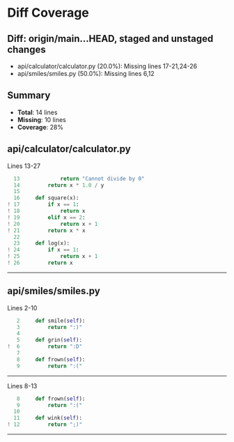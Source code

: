 # Diff Coverage
## Diff: origin/main...HEAD, staged and unstaged changes

- api/calculator/calculator&#46;py (20.0%): Missing lines 17-21,24-26
- api/smiles/smiles&#46;py (50.0%): Missing lines 6,12

## Summary

- **Total**: 14 lines
- **Missing**: 10 lines
- **Coverage**: 28%



## api/calculator/calculator&#46;py

Lines 13-27

```python
  13             return "Cannot divide by 0"
  14         return x * 1.0 / y
  15 
  16     def square(x):
! 17         if x == 1:
! 18             return x
! 19         elif x == 2:
! 20             return x + 1
! 21         return x * x
  22 
  23     def log(x):
! 24         if x == 1:
! 25             return x + 1
! 26         return x
```


---



## api/smiles/smiles&#46;py

Lines 2-10

```python
   2     def smile(self):
   3         return ":)"
   4 
   5     def grin(self):
!  6         return ":D"
   7 
   8     def frown(self):
   9         return ":("
```


---


Lines 8-13

```python
   8     def frown(self):
   9         return ":("
  10 
  11     def wink(self):
! 12         return ";)"
```


---


